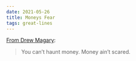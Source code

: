 ```yaml
---
date: 2021-05-26
title: Moneys Fear
tags: great-lines
---
```



[From Drew Magary](https://deadspin.com/why-isn-t-mike-tyson-as-reviled-as-floyd-mayweather-1702312376):

> You can’t haunt money. Money ain’t scared.